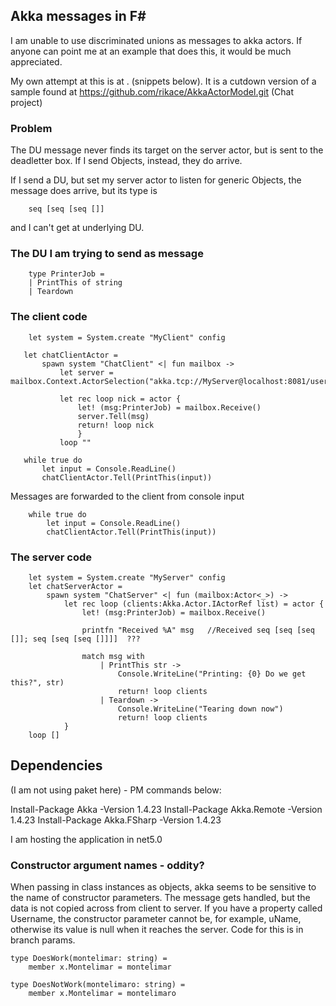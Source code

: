 ## Akka messages in F#

I am unable to use discriminated unions as messages to akka actors.  If anyone can point me at an example that does this, it would be much appreciated.

My own attempt at this is at . (snippets below).  It is a cutdown version of a sample found at https://github.com/rikace/AkkaActorModel.git (Chat project)


### Problem
The DU message never finds its target on the server actor, but is sent to the deadletter box.  If I send Objects, instead, they do arrive.

If I send a DU, but set my server actor to listen for generic Objects, the message does arrive, but its type is
```
    seq [seq [seq []]
```
and I can't get at underlying DU.

### The DU I am trying to send as message
``` 
    type PrinterJob =
    | PrintThis of string
    | Teardown 
```

 ### The client code
 ```
     let system = System.create "MyClient" config

    let chatClientActor =
        spawn system "ChatClient" <| fun mailbox ->
            let server = mailbox.Context.ActorSelection("akka.tcp://MyServer@localhost:8081/user/ChatServer")

            let rec loop nick = actor {
                let! (msg:PrinterJob) = mailbox.Receive()
                server.Tell(msg)
                return! loop nick
                }
            loop ""

    while true do
        let input = Console.ReadLine()        
        chatClientActor.Tell(PrintThis(input))
```
Messages are forwarded to the client from console input
```
    while true do
        let input = Console.ReadLine()     
        chatClientActor.Tell(PrintThis(input))
```

### The server code
```
    let system = System.create "MyServer" config
    let chatServerActor =
        spawn system "ChatServer" <| fun (mailbox:Actor<_>) ->
            let rec loop (clients:Akka.Actor.IActorRef list) = actor {
                let! (msg:PrinterJob) = mailbox.Receive()

                printfn "Received %A" msg   //Received seq [seq [seq []]; seq [seq [seq []]]]  ???

                match msg with                
                    | PrintThis str -> 
                        Console.WriteLine("Printing: {0} Do we get this?", str)
                        return! loop clients
                    | Teardown -> 
                        Console.WriteLine("Tearing down now")                        
                        return! loop clients                
            }
    loop []
```

## Dependencies 
(I am not using paket here) - PM commands below: 

Install-Package Akka -Version 1.4.23
Install-Package Akka.Remote -Version 1.4.23
Install-Package Akka.FSharp -Version 1.4.23

I am hosting the application in net5.0 


### Constructor argument names - oddity?
When passing in class instances as objects, akka seems to be sensitive to the name of constructor parameters.  The message gets handled, but the data is not copied across from client to server.  If you have a property called Username, the constructor parameter cannot be, for example, uName, otherwise its value is null when it reaches the server.  Code for this is in branch params.  

```
type DoesWork(montelimar: string) =
    member x.Montelimar = montelimar
    
type DoesNotWork(montelimaro: string) =
    member x.Montelimar = montelimaro
```

